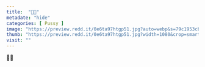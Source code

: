 ```yaml
---
title:  "🤤🤤"
metadate: "hide"
categories: [ Pussy ]
image: "https://preview.redd.it/0e6ta97htgp51.jpg?auto=webp&s=79c1953cb7b266b2e86a157ec126b3481b321091"
thumb: "https://preview.redd.it/0e6ta97htgp51.jpg?width=1080&crop=smart&auto=webp&s=b7dcb4e2a43a74fd1085707f1bfe00dc071b9606"
visit: ""
---
```

🤤🤤
